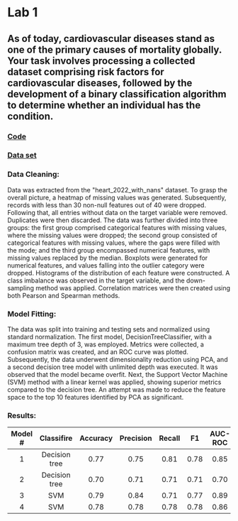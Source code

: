 # Lab 1

## As of today, cardiovascular diseases stand as one of the primary causes of mortality globally. Your task involves processing a collected dataset comprising risk factors for cardiovascular diseases, followed by the development of a binary classification algorithm to determine whether an individual has the condition.

### [**Code**](/Lab1/lab1.ipynb)

### [**Data set**](https://www.kaggle.com/datasets/kamilpytlak/personal-key-indicators-of-heart-disease)

### Data Cleaning:
Data was extracted from the "heart_2022_with_nans" dataset. To grasp the overall picture, a heatmap of missing values was generated. Subsequently, records with less than 30 non-null features out of 40 were dropped. Following that, all entries without data on the target variable were removed. Duplicates were then discarded. The data was further divided into three groups: the first group comprised categorical features with missing values, where the missing values were dropped; the second group consisted of categorical features with missing values, where the gaps were filled with the mode; and the third group encompassed numerical features, with missing values replaced by the median. Boxplots were generated for numerical features, and values falling into the outlier category were dropped. Histograms of the distribution of each feature were constructed. A class imbalance was observed in the target variable, and the down-sampling method was applied. Correlation matrices were then created using both Pearson and Spearman methods.

### Model Fitting:
The data was split into training and testing sets and normalized using standard normalization. The first model, DecisionTreeClassifier, with a maximum tree depth of 3, was employed. Metrics were collected, a confusion matrix was created, and an ROC curve was plotted. Subsequently, the data underwent dimensionality reduction using PCA, and a second decision tree model with unlimited depth was executed. It was observed that the model became overfit. Next, the Support Vector Machine (SVM) method with a linear kernel was applied, showing superior metrics compared to the decision tree. An attempt was made to reduce the feature space to the top 10 features identified by PCA as significant.

### Results: 

| Model # | Classifire | Accuracy | Precision | Recall | F1 | AUC-ROC |
|:-:|:-:|:-:|:-:|:-:|:-:|:-:|
| 1 | Decision tree | 0.77 | 0.75 | 0.81 | 0.78 | 0.85 |
| 2 | Decision tree | 0.70 | 0.71 | 0.71 | 0.71 | 0.70 |
| 3 | SVM | 0.79 | 0.84 | 0.71 | 0.77 | 0.89 |
| 4 | SVM | 0.78 | 0.78 | 0.78 | 0.78 | 0.86 |